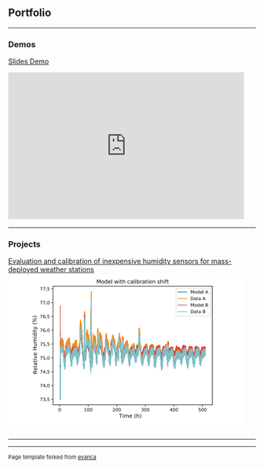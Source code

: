 ## Portfolio

---

### Demos

<a href="slidesdemo.md" rel="modal:open">Slides Demo</a>

<iframe src="https://docs.google.com/presentation/d/e/2PACX-1vRYrD3KATThBXpwXjRKt9EIma3oEOY2Tee_UAfKvcYymHVTeBOYq_ozKOxumxliGFMo6e4d6uQzg2hE/embed?start=true&loop=true&delayms=3000" frameborder="0" width="480" height="299" allowfullscreen="true" mozallowfullscreen="true" webkitallowfullscreen="true"></iframe>

---

### Projects 


[Evaluation and calibration of inexpensive humidity sensors for mass-deployed weather stations](/pdf/Poster-2203272225.pdf)
<a href="/pdf/Poster-2203272225.pdf" rel="modal:open"><img src="images/RHscreencap.png?raw=true"/></a>

---

---
<p style="font-size:11px">Page template forked from <a href="https://github.com/evanca/quick-portfolio">evanca</a></p>
<!-- Remove above link if you don't want to attibute -->
